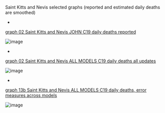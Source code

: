 Saint Kitts and Nevis selected graphs (reported and estimated daily deaths are smoothed) 

*

[graph 02 Saint Kitts and Nevis JOHN C19 daily deaths reported](https://github.com/pourmalek/CovidLongitudinal/blob/main/output/countries/Saint%20Kitts%20and%20Nevis/graph%2002%20Saint%20Kitts%20and%20Nevis%20JOHN%20C19%20daily%20deaths%20reported.pdf)

![image](https://github.com/pourmalek/CovidLongitudinal/assets/30849720/06074be7-858c-42ed-af45-604c6259a38b)

*

[graph 02 Saint Kitts and Nevis ALL MODELS C19 daily deaths all updates](https://github.com/pourmalek/CovidLongitudinal/blob/main/output/countries/Saint%20Kitts%20and%20Nevis/graph%2002%20Saint%20Kitts%20and%20Nevis%20ALL%20MODELS%20C19%20daily%20deaths%20all%20updates.pdf)

![image](https://github.com/pourmalek/CovidLongitudinal/assets/30849720/38de662a-6703-43df-84b5-65dc6bd05f8a)

*

[graph 13b Saint Kitts and Nevis ALL MODELS C19 daily deaths, error measures across models](https://github.com/pourmalek/CovidLongitudinal/blob/main/output/countries/Saint%20Kitts%20and%20Nevis/graph%2013b%20Saint%20Kitts%20and%20Nevis%20ALL%20MODELS%20C19%20daily%20deaths%2C%20error%20measures%20across%20models.pdf)

![image](https://github.com/pourmalek/CovidLongitudinal/assets/30849720/da1f7fa9-65f6-4b67-b103-6c396ead1a18)
